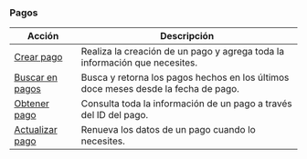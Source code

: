 ### Pagos

|Acción|Descripción|
|---|---|
|[Crear pago](https://www.mercadopago[FAKER][URL][DOMAIN]/developers/es/reference/payments/_payments/post)|Realiza la creación de un pago y agrega toda la información que necesites.|
|[Buscar en pagos](https://www.mercadopago[FAKER][URL][DOMAIN]/developers/es/reference/payments/_payments_search/get)|Busca y retorna los pagos hechos en los últimos doce meses desde la fecha de pago.|
|[Obtener pago](https://www.mercadopago[FAKER][URL][DOMAIN]/developers/es/reference/payments/_payments_id/get)|Consulta toda la información de un pago a través del ID del pago.|
|[Actualizar pago](https://www.mercadopago[FAKER][URL][DOMAIN]/developers/es/reference/payments/_payments_id/put)|Renueva los datos de un pago cuando lo necesites.|
